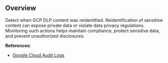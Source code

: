 ## Overview

Detect when GCP DLP content was reidentified. Reidentification of sensitive content can expose private data or violate data privacy regulations. Monitoring such actions helps maintain compliance, protect sensitive data, and prevent unauthorized disclosures.

**References**:
- [Google Cloud Audit Logs](https://cloud.google.com/logging/docs/audit)